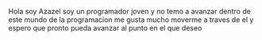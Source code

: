 Hola soy Azazel soy un programador joven y no temo a avanzar dentro de este mundo de la programacion me gusta mucho moverme a traves de el y espero que pronto pueda avanzar al punto en el que deseo
